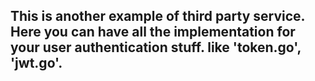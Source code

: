 ## This is another example of third party service. Here you can have all the implementation for your user authentication stuff. like 'token.go', 'jwt.go'.
